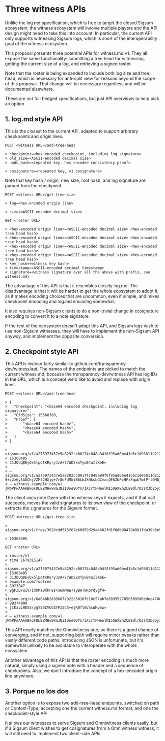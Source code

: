 # Three witness APIs

Unlike the log.md specification, which is free to target the closed Sigsum
ecosystem, the witness ecosystem will involve multiple players and the API
design might need to take this into account. In particular, the current API only
supports witnessing Sigsum logs, which is short of the interoperability goal of
the witness ecosystem.

This proposal presents three potential APIs for witness.md v1. They all expose
the same functionality: submitting a tree head for witnessing, getting the
current size of a log, and retrieving a signed roster.

Note that the roster is being expanded to include both log size and tree head,
which is necessary for anti-split view for reasons beyond the scope of this
proposal. That change will be necessary regardless and will be documented elsewhere.

These are not full fledged specifications, but just API overviews to help pick
an option.

## 1. log.md style API

This is the closest to the current API, adapted to support arbitrary
checkpoints and origin lines.

```
POST <witness URL>/add-tree-head

> checkpoint=<hex encoded checkpoint, including log signature>
> old_size=<ASCII-encoded decimal size>
> node_hash=<repeated key, hex encoded consistency proof>

< cosignature=<repeated key, v1 cosignature>
```

Note that key hash / origin, new size, root hash, and log signature are parsed
from the checkpoint.

```
POST <witness URL>/get-tree-size

> log=<hex-encoded origin line>

< size=<ASCII-encoded decimal size>
```

```
GET <roster URL>

< <hex-encoded origin line>=<ASCII-encoded decimal size> <hex-encoded tree head hash>
< <hex-encoded origin line>=<ASCII-encoded decimal size> <hex-encoded tree head hash>
< <hex-encoded origin line>=<ASCII-encoded decimal size> <hex-encoded tree head hash>
< <hex-encoded origin line>=<ASCII-encoded decimal size> <hex-encoded tree head hash>
< key_hash=<witness key hash>
< timestamp=<ASCII-encoded decimal timestamp>
< signature=<witness signature over all the above with prefix, see witness.md>
```

The advantage of this API is that it resembles closely log.md. The disadvantage
is that it will be harder to get the whole ecosystem to adopt it, as it makes
encoding choices that are uncommon, even if simple, and mixes checkpoint
encoding and log.md encoding somewhat.

It also requires non-Sigsum clients to do a non-trivial change in cosignature
encoding to convert it to a note signature.

If the rest of the ecosystem doesn't adopt this API, and Sigsum logs wish to use
non-Sigsum witnesses, they will have to implement the non-Sigsum API anyway, and
implement the opposite conversion.

## 2. Checkpoint style API

This API is instead fairly similar to github.com/transparency-dev/witness/api.
The names of the endpoints are picked to match the current witness.md, because
the transparency-dev/witness API has log IDs in the URL, which is a concept we'd
like to avoid and replace with origin lines.

```
POST <witness URL>/add-tree-head

> {
>   "Checkpoint": "<base64 encoded checkpoint, including log signature>",
>   "OldSize": 15368300,
>   "Proof": [
>       "<base64 encoded hash>",
>       "<base64 encoded hash>",
>       "<base64 encoded hash>"
>   ]
> }

< sigsum.org/v1/a275973457e5a8292cc00174c848a94f8f95ad0be41b5c1d96811d212ef880cd
< 15368405
< 31JQUq8EyQx5lpqtKRqryJzA+77WD2xmTyuB4uIlXeE=
<
< — sigsum.org/v1/a275973457e5a8292cc00174c848a94f8f95ad0be41b5c1d96811d212ef880cd 5+z2z6ylAOChjVZMtCHXjq+7r8dFdMWiB6LbJXNksbGCvxcQE6ZbPcHFxFqwb7mfPflQMOjiPl2bvmXvKhQBzM4pq/I=
< — witness.example.com/w1 jWbPPwAAAABkGFDLEZMHwSRaJNiIDoe9DYn/zXcrtPHeolMI5OWXEhZCB9dlrDJsX3b2oyin1nPZ\nqhf5nNo0xUe+mbIUBkBIfZ+qnA==
```

The client uses note.Open with the witness keys it expects, and if that call
succeeds, moves the valid signatures to its own view of the checkpoint, or
extracts the signatures for the Sigsum format.

```
POST <witness URL>/get-tree-size

> sigsum.org/v1/tree/3620c0d515f87e60959d29a4682fd1f0db984704981fda39b3e9ba0a44f57e2f

< 15368405
```

```
GET <roster URL>

< roster/v1
< time 1679315147
< sigsum.org/v1/a275973457e5a8292cc00174c848a94f8f95ad0be41b5c1d96811d212ef880cd
< 15368405
< 31JQUq8EyQx5lpqtKRqryJzA+77WD2xmTyuB4uIlXeE=
< example.com/footree
< 8923847
< 9gPZU/wiV/idmMaBmkF8s+S6mNWW7zyBAT0Rordygf4=
< sigsum.org/v1/6a04bb2889667e322c5818fc10c57ab7e8095527b505095dbbdec478066df4a2
< 99274999
< jIKavLHDS5/ygY56ZVObZYPz5CS+ejR0fl6VacWMvmw=
<
< — witness.example.com/w1 jWbPPwAAAABkGFDLEZMHwSRaJNiIDoe9DYn/zXcrtPHeolMI5OWXEhZCB9dlrDJsX3b2oyin1nPZ\nqhf5nNo0xUe+mbIUBkBIfZ+qnA==
```

This API nearly matches the Omniwitness one, so there is a good chance of
converging, and if not, supporting both will require minor tweaks rather than
vastly different code paths. Introducing JSON is unfortunate, but it's
somewhat unlikely to be avoidable to interoperate with the whole ecosystem.

Another advantage of this API is that the roster encoding is much more natural,
simply using a signed note with a header and a sequence of checkpoints. Also,
we don't introduce the concept of a hex-encoded origin line anywhere.

## 3. Porque no los dos

Another option is to expose two add-tree-head endpoints, switched on path or
Content-Type, accepting one the current witness.md format, and one the
checkpoint-style API.

It allows our witnesses to serve Sigsum and Omniwitness clients easily, but if
a Sigsum client wishes to get cosignatures from a Omniwitness witness, it will
still need to implement two client-side APIs.
